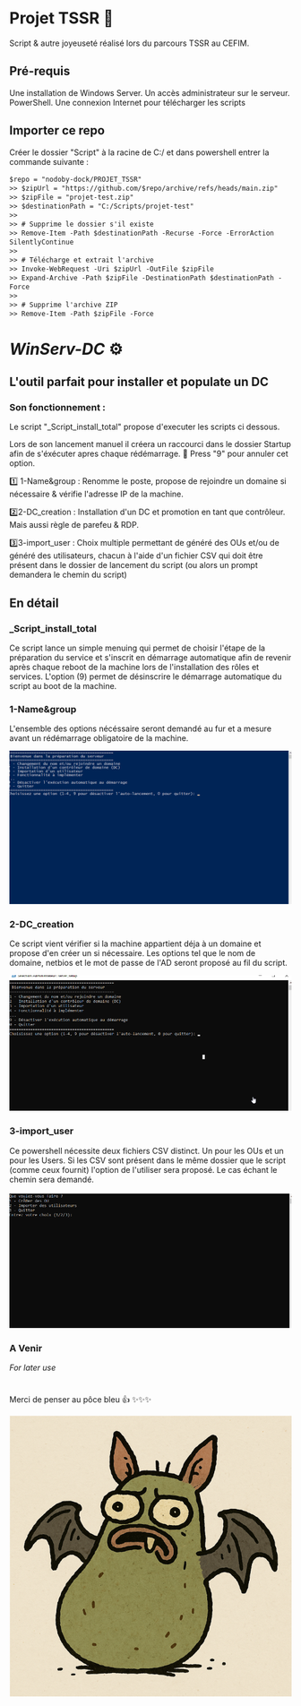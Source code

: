 # Projet TSSR 🚀
Script & autre joyeuseté réalisé lors du parcours TSSR au CEFIM.
## Pré-requis
Une installation de Windows Server.
Un accès administrateur sur le serveur.
PowerShell.
Une connexion Internet pour télécharger les scripts
## Importer ce repo 
Créer le dossier "Script" à la racine de C:/ et dans powershell entrer la commande suivante : 
```
$repo = "nodoby-dock/PROJET_TSSR"
>> $zipUrl = "https://github.com/$repo/archive/refs/heads/main.zip"
>> $zipFile = "projet-test.zip"
>> $destinationPath = "C:/Scripts/projet-test"
>>
>> # Supprime le dossier s'il existe
>> Remove-Item -Path $destinationPath -Recurse -Force -ErrorAction SilentlyContinue
>>
>> # Télécharge et extrait l'archive
>> Invoke-WebRequest -Uri $zipUrl -OutFile $zipFile
>> Expand-Archive -Path $zipFile -DestinationPath $destinationPath -Force
>>
>> # Supprime l'archive ZIP
>> Remove-Item -Path $zipFile -Force 
```
# *WinServ-DC* ⚙️
## L'outil parfait pour installer et populate un DC

### Son fonctionnement : 

Le script "_Script_install_total" propose d'executer les scripts ci dessous.

Lors de son lancement manuel il créera un raccourci dans le dossier Startup afin de s'éxécuter apres chaque rédémarrage.
📍 Press "9" pour annuler cet option.


1️⃣ 1-Name&group : Renomme le poste, propose de rejoindre un domaine si nécessaire & vérifie l'adresse IP de la machine.

2️⃣2-DC_creation : Installation d'un DC et promotion en tant que contrôleur. Mais aussi règle de parefeu & RDP.

3️⃣3-import_user : Choix multiple permettant de généré des OUs et/ou de généré des utilisateurs, chacun à l'aide d'un fichier CSV qui doit être présent dans le dossier de lancement du script (ou alors un prompt demandera le chemin du script)

## En détail
### _Script_install_total
Ce script lance un simple menuing qui permet de choisir l'étape de la préparation du service et s'inscrit en démarrage automatique afin de revenir après chaque reboot de la machine lors de l'installation des rôles et services.
L'option (9) permet de désinscrire le démarrage automatique du script au boot de la machine.

###  1-Name&group

L'ensemble des options nécéssaire seront demandé au fur et a mesure avant un rédémarrage obligatoire de la machine.
<p align="center">
  <img src="Asset/Scrip_1.gif" alt="Video_script1">
</p>

### 2-DC_creation

Ce script vient vérifier si la machine appartient déja à un domaine et propose d'en créer un si nécessaire.
Les options tel que le nom de domaine, netbios et le mot de passe de l'AD seront proposé au fil du script.

<p align="center">
  <img src="Asset/Scrip_2.gif" alt="Video_script2">
</p>

### 3-import_user

Ce powershell nécessite deux fichiers CSV distinct. Un pour les OUs et un pour les Users.
Si les CSV sont présent dans le même dossier que le script (comme ceux fournit) l'option de l'utiliser sera proposé. Le cas échant le chemin sera demandé.

<p align="center">
  <img src="Asset/Scrip_3.gif" alt="Video_script2">
</p>

### A Venir

<i>For later use</i>

#
Merci de penser au pôce bleu 👍
✨✨✨



<p align="center">
  <img src="https://github.com/nodoby-dock/PROJET_TSSR/blob/f2619e56dd9e13fe894bc3c5b4568f0550199ba4/Asset/tst.png" alt="Image ajoutée">
</p>

